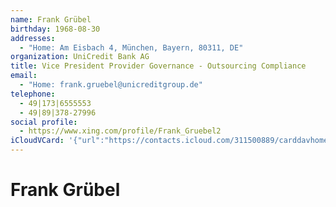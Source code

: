 ```yaml
---
name: Frank Grübel
birthday: 1968-08-30
addresses:
  - "Home: Am Eisbach 4, München, Bayern, 80311, DE"
organization: UniCredit Bank AG
title: Vice President Provider Governance - Outsourcing Compliance
email:
  - "Home: frank.gruebel@unicreditgroup.de"
telephone:
  - 49|173|6555553
  - 49|89|378-27996
social profile:
  - https://www.xing.com/profile/Frank_Gruebel2
iCloudVCard: '{"url":"https://contacts.icloud.com/311500889/carddavhome/card/OTY0OGZmNzctNDQwNy00ZjA2LThlNDYtYzczMGVhODFmZWJi.vcf","etag":"\"kmfhdsw3\"","data":"BEGIN:VCARD\r\nVERSION:3.0\r\nFN:\r\nN:Grübel;Frank;;;\r\nUID:9648ff77-4407-4f06-8e46-c730ea81febb\r\nBDAY;VALUE=date:1968-08-30\r\nADR;TYPE=HOME:;;Am Eisbach 4;München;Bayern;80311;DE;\r\nWP1.X-ABLABEL:Work\r\nWP2.X-ABLABEL:Work\r\nWP3.X-ABLABEL:Work\r\nWP4.X-ABLABEL:Work\r\nitem0.X-ABLABEL:xing\r\nPRODID:ez-vcard 0.9.13-fc\r\nREV:2025-04-03T22:05:41Z\r\nORG:UniCredit Bank AG;\r\nTITLE:Vice President Provider Governance - Outsourcing Compliance\r\nEMAIL;TYPE=HOME:frank.gruebel@unicreditgroup.de\r\nPHOTO;VALUE=uri:https://gateway.icloud.com/contacts/311500889/ck/card/d3a9a\r\n c7742c4658ac38e447a1e5f3f8c\r\nTEL:49|173|6555553\r\nTEL:49|89|378-27996\r\nitem0.X-SOCIALPROFILE;X-USER=Frank_Gruebel2:https://www.xing.com/profile/Fr\r\n ank_Gruebel2\r\nEND:VCARD"}'
---
```

# Frank Grübel